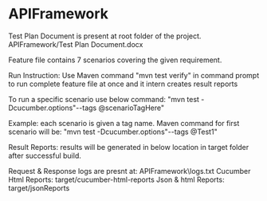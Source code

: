 # APIFramework

Test Plan Document is present at root folder of the project.
APIFramework/Test Plan Document.docx

Feature file contains 7 scenarios covering the given requirement.

Run Instruction:
Use Maven command "mvn test verify" in command prompt to run complete feature file at once and it intern creates result reports

To run a specific scenario use below command:
"mvn test -Dcucumber.options"--tags @scenarioTagHere"

Example: each scenario is given a tag name.
Maven command for first scenario will be: "mvn test -Dcucumber.options"--tags @Test1"


Result Reports: results will be generated in below location in target folder after successful build.

Request & Response logs are presnt at: APIFramework\logs.txt
Cucumber Html Reports: target/cucumber-html-reports
Json & html Reports: target/jsonReports




 
